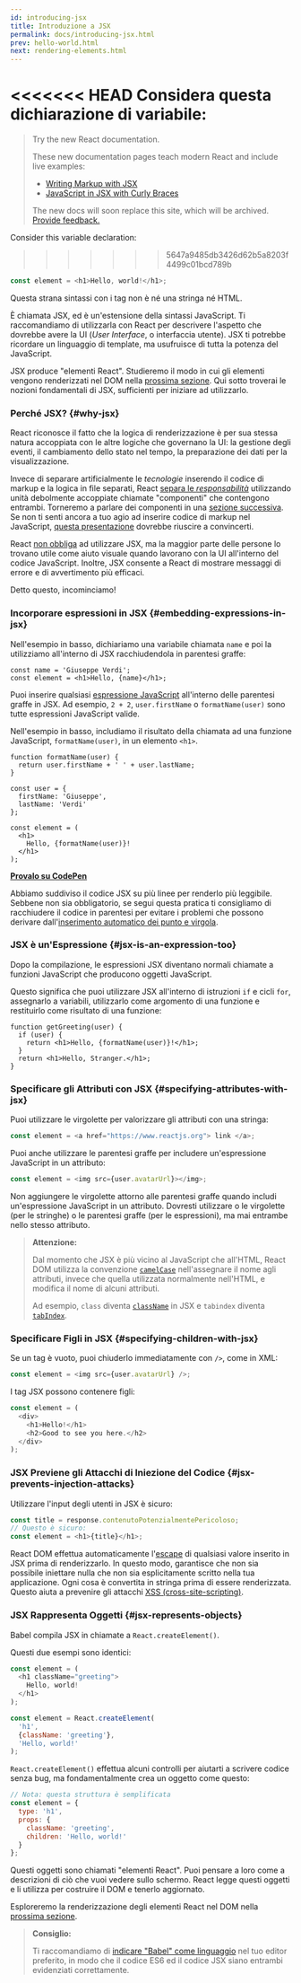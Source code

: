 ```yaml
---
id: introducing-jsx
title: Introduzione a JSX
permalink: docs/introducing-jsx.html
prev: hello-world.html
next: rendering-elements.html
---
```


<<<<<<< HEAD
Considera questa dichiarazione di variabile:
=======
> Try the new React documentation.
> 
> These new documentation pages teach modern React and include live examples:
>
> - [Writing Markup with JSX](https://beta.reactjs.org/learn/writing-markup-with-jsx)
> - [JavaScript in JSX with Curly Braces](https://beta.reactjs.org/learn/javascript-in-jsx-with-curly-braces)
>
> The new docs will soon replace this site, which will be archived. [Provide feedback.](https://github.com/reactjs/reactjs.org/issues/3308)

Consider this variable declaration:
>>>>>>> 5647a9485db3426d62b5a8203f4499c01bcd789b

```js
const element = <h1>Hello, world!</h1>;
```

Questa strana sintassi con i tag non è né una stringa né HTML.

È chiamata JSX, ed è un'estensione della sintassi JavaScript. Ti raccomandiamo di utilizzarla con React per descrivere l'aspetto che dovrebbe avere la UI (*User Interface*, o interfaccia utente). JSX ti potrebbe ricordare un linguaggio di template, ma usufruisce di tutta la potenza del JavaScript.

JSX produce "elementi React". Studieremo il modo in cui gli elementi vengono renderizzati nel DOM nella [prossima sezione](/docs/rendering-elements.html). Qui sotto troverai le nozioni fondamentali di JSX, sufficienti per iniziare ad utilizzarlo.

### Perché JSX? {#why-jsx}

React riconosce il fatto che la logica di renderizzazione è per sua stessa natura accoppiata con le altre logiche che governano la UI: la gestione degli eventi, il cambiamento dello stato nel tempo, la preparazione dei dati per la visualizzazione.

Invece di separare artificialmente le *tecnologie* inserendo il codice di markup e la logica in file separati, React [separa le *responsabilità*](https://it.wikipedia.org/wiki/Principio_di_singola_responsabilit%C3%A0) utilizzando unità debolmente accoppiate chiamate "componenti" che contengono entrambi. Torneremo a parlare dei componenti in una [sezione successiva](/docs/components-and-props.html). Se non ti senti ancora a tuo agio ad inserire codice di markup nel JavaScript, [questa presentazione](https://www.youtube.com/watch?v=x7cQ3mrcKaY) dovrebbe riuscire a convincerti.

React [non obbliga](/docs/react-without-jsx.html) ad utilizzare JSX, ma la maggior parte delle persone lo trovano utile come aiuto visuale quando lavorano con la UI all'interno del codice JavaScript. Inoltre, JSX consente a React di mostrare messaggi di errore e di avvertimento più efficaci.

Detto questo, incominciamo!

### Incorporare espressioni in JSX {#embedding-expressions-in-jsx}

Nell'esempio in basso, dichiariamo una variabile chiamata `name` e poi la utilizziamo all'interno di JSX racchiudendola in parentesi graffe:

```js{1,2}
const name = 'Giuseppe Verdi';
const element = <h1>Hello, {name}</h1>;
```

Puoi inserire qualsiasi [espressione JavaScript](https://developer.mozilla.org/en-US/docs/Web/JavaScript/Guide/Expressions_and_Operators#Expressions) all'interno delle parentesi graffe in JSX. Ad esempio, `2 + 2`, `user.firstName` o `formatName(user)` sono tutte espressioni JavaScript valide.

Nell'esempio in basso, includiamo il risultato della chiamata ad una funzione JavaScript, `formatName(user)`, in un elemento `<h1>`.

```js{12}
function formatName(user) {
  return user.firstName + ' ' + user.lastName;
}

const user = {
  firstName: 'Giuseppe',
  lastName: 'Verdi'
};

const element = (
  <h1>
    Hello, {formatName(user)}!
  </h1>
);
```

**[Provalo su CodePen](https://codepen.io/gaearon/pen/PGEjdG?editors=1010)**

Abbiamo suddiviso il codice JSX su più linee per renderlo più leggibile. Sebbene non sia obbligatorio, se segui questa pratica ti consigliamo di racchiudere il codice in parentesi per evitare i problemi che possono derivare dall'[inserimento automatico dei punto e virgola](https://stackoverflow.com/q/2846283).

### JSX è un'Espressione {#jsx-is-an-expression-too}

Dopo la compilazione, le espressioni JSX diventano normali chiamate a funzioni JavaScript che producono oggetti JavaScript.

Questo significa che puoi utilizzare JSX all'interno di istruzioni `if` e cicli `for`, assegnarlo a variabili, utilizzarlo come argomento di una funzione e restituirlo come risultato di una funzione:

```js{3,5}
function getGreeting(user) {
  if (user) {
    return <h1>Hello, {formatName(user)}!</h1>;
  }
  return <h1>Hello, Stranger.</h1>;
}
```

### Specificare gli Attributi con JSX {#specifying-attributes-with-jsx}

Puoi utilizzare le virgolette per valorizzare gli attributi con una stringa:

```js
const element = <a href="https://www.reactjs.org"> link </a>;
```

Puoi anche utilizzare le parentesi graffe per includere un'espressione JavaScript in un attributo:

```js
const element = <img src={user.avatarUrl}></img>;
```

Non aggiungere le virgolette attorno alle parentesi graffe quando includi un'espressione JavaScript in un attributo. Dovresti utilizzare o le virgolette (per le stringhe) o le parentesi graffe (per le espressioni), ma mai entrambe nello stesso attributo.

>**Attenzione:**
>
>Dal momento che JSX è più vicino al JavaScript che all'HTML, React DOM utilizza la convenzione [`camelCase`](https://it.wikipedia.org/wiki/Notazione_a_cammello) nell'assegnare il nome agli attributi, invece che quella utilizzata normalmente nell'HTML, e modifica il nome di alcuni attributi.
>
>Ad esempio, `class` diventa [`className`](https://developer.mozilla.org/it/docs/Web/API/Element/className) in JSX e `tabindex` diventa [`tabIndex`](https://developer.mozilla.org/en-US/docs/Web/API/HTMLElement/tabIndex).

### Specificare Figli in JSX {#specifying-children-with-jsx}

Se un tag è vuoto, puoi chiuderlo immediatamente con `/>`, come in XML:

```js
const element = <img src={user.avatarUrl} />;
```

I tag JSX possono contenere figli:

```js
const element = (
  <div>
    <h1>Hello!</h1>
    <h2>Good to see you here.</h2>
  </div>
);
```

### JSX Previene gli Attacchi di Iniezione del Codice {#jsx-prevents-injection-attacks}

Utilizzare l'input degli utenti in JSX è sicuro:

```js
const title = response.contenutoPotenzialmentePericoloso;
// Questo è sicuro:
const element = <h1>{title}</h1>;
```

React DOM effettua automaticamente l'[escape](https://stackoverflow.com/questions/7381974/which-characters-need-to-be-escaped-on-html) di qualsiasi valore inserito in JSX prima di renderizzarlo. In questo modo, garantisce che non sia possibile iniettare nulla che non sia esplicitamente scritto nella tua applicazione. Ogni cosa è convertita in stringa prima di essere renderizzata. Questo aiuta a prevenire gli attacchi [XSS (cross-site-scripting)](https://it.wikipedia.org/wiki/Cross-site_scripting).

### JSX Rappresenta Oggetti {#jsx-represents-objects}

Babel compila JSX in chiamate a `React.createElement()`.

Questi due esempi sono identici:

```js
const element = (
  <h1 className="greeting">
    Hello, world!
  </h1>
);
```

```js
const element = React.createElement(
  'h1',
  {className: 'greeting'},
  'Hello, world!'
);
```

`React.createElement()` effettua alcuni controlli per aiutarti a scrivere codice senza bug, ma fondamentalmente crea un oggetto come questo:

```js
// Nota: questa struttura è semplificata
const element = {
  type: 'h1',
  props: {
    className: 'greeting',
    children: 'Hello, world!'
  }
};
```

Questi oggetti sono chiamati "elementi React". Puoi pensare a loro come a descrizioni di ciò che vuoi vedere sullo schermo. React legge questi oggetti e li utilizza per costruire il DOM e tenerlo aggiornato.

Esploreremo la renderizzazione degli elementi React nel DOM nella [prossima sezione](/docs/rendering-elements.html).

>**Consiglio:**
>
>Ti raccomandiamo di [indicare "Babel" come linguaggio](https://babeljs.io/docs/en/next/editors) nel tuo editor preferito, in modo che il codice ES6 ed il codice JSX siano entrambi evidenziati correttamente.
